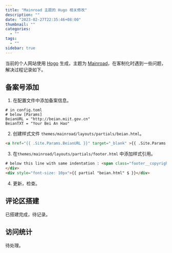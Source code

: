 ```yaml
---
title: "Mainroad 主题的 Hugo 相关修改"
description: ""
date: "2023-02-27T22:35:46+08:00"
thumbnail: ""
categories:
  - ""
tags:
  - ""
sidebar: true
---
```


当前的个人网站使用 [Hogo](https://gohugo.io/) 生成，主题为 [Mainroad](https://github.com/Vimux/Mainroad/)，在客制化时遇到一些问题，解决过程记录如下。

## 备案号添加

1. 在配置文件中添加备案信息。

```config
# in config.toml
# below [Params]
BeianURL = "http://beian.miit.gov.cn"
BeianTXT = "Your Bei An Hao"
```

2. 创建样式文件 `themes/mainroad/layouts/partials/beian.html`。

```html
<a href="{{ .Site.Params.BeianURL }}" target="_blank" >{{ .Site.Params.BeianTXT }}</a>
```

3. 在`themes/mainroad/layouts/partials/footer.html` 中添加样式引用。

```html
# below this line with same indentation : <span class="footer__copyright-credits">{{ T "footer_credits" | safeHTML }}</span>
</div>
<div style="font-size: 10px">{{ partial "beian.html" $ }}</div>   
```

4. 更新，检查。

## 评论区搭建

已搭建完成，待记录。

## 访问统计

待处理。
